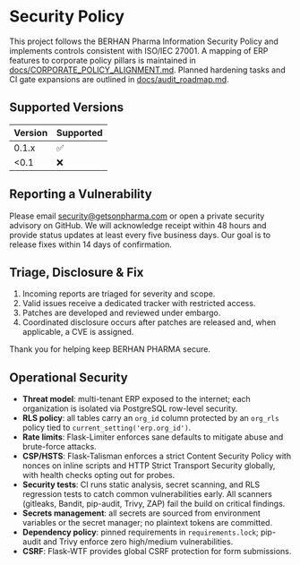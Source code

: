 # Security Policy

This project follows the BERHAN Pharma Information Security Policy and implements controls consistent with ISO/IEC 27001. A mapping of ERP features to corporate policy pillars is maintained in [docs/CORPORATE_POLICY_ALIGNMENT.md](docs/CORPORATE_POLICY_ALIGNMENT.md). Planned hardening tasks and CI gate expansions are outlined in [docs/audit_roadmap.md](docs/audit_roadmap.md).

## Supported Versions

| Version | Supported |
| ------- | --------- |
| 0.1.x   | ✅ |
| <0.1    | ❌ |

## Reporting a Vulnerability

Please email security@getsonpharma.com or open a private security advisory on GitHub. We will acknowledge receipt within 48 hours and provide status updates at least every five business days. Our goal is to release fixes within 14 days of confirmation.

## Triage, Disclosure & Fix

1. Incoming reports are triaged for severity and scope.
2. Valid issues receive a dedicated tracker with restricted access.
3. Patches are developed and reviewed under embargo.
4. Coordinated disclosure occurs after patches are released and, when applicable, a CVE is assigned.

Thank you for helping keep BERHAN PHARMA secure.

## Operational Security

- **Threat model**: multi-tenant ERP exposed to the internet; each organization is isolated via PostgreSQL row-level security.
- **RLS policy**: all tables carry an `org_id` column protected by an `org_rls` policy tied to `current_setting('erp.org_id')`.
- **Rate limits**: Flask-Limiter enforces sane defaults to mitigate abuse and brute-force attacks.
- **CSP/HSTS**: Flask-Talisman enforces a strict Content Security Policy with nonces on inline scripts and HTTP Strict Transport Security globally, with health checks opting out for probes.
- **Security tests**: CI runs static analysis, secret scanning, and RLS regression tests to catch common vulnerabilities early. All scanners (gitleaks, Bandit, pip-audit, Trivy, ZAP) fail the build on critical findings.
- **Secrets management**: all secrets are sourced from environment variables or the secret manager; no plaintext tokens are committed.
- **Dependency policy**: pinned requirements in `requirements.lock`; pip-audit and Trivy enforce zero high/medium vulnerabilities.
- **CSRF**: Flask-WTF provides global CSRF protection for form submissions.
